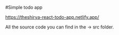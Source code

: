 #Simple todo app

https://theshirya-react-todo-app.netlify.app/

All the source code you can find in the -> src folder.

